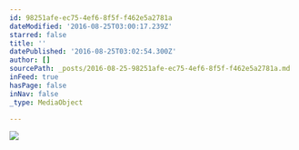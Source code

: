 ```yaml
---
id: 98251afe-ec75-4ef6-8f5f-f462e5a2781a
dateModified: '2016-08-25T03:00:17.239Z'
starred: false
title: ''
datePublished: '2016-08-25T03:02:54.300Z'
author: []
sourcePath: _posts/2016-08-25-98251afe-ec75-4ef6-8f5f-f462e5a2781a.md
inFeed: true
hasPage: false
inNav: false
_type: MediaObject

---
```

![](https://the-grid-user-content.s3-us-west-2.amazonaws.com/2e2c5bf1-c670-4d4a-a781-0d71f6f9f395.jpg)